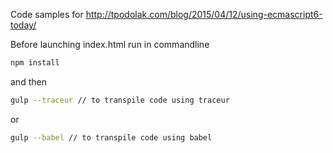 Code samples for
http://tpodolak.com/blog/2015/04/12/using-ecmascript6-today/

Before launching index.html run in commandline

```bash
npm install
```
and then
```bash
gulp --traceur // to transpile code using traceur
```
or
```bash
gulp --babel // to transpile code using babel
```